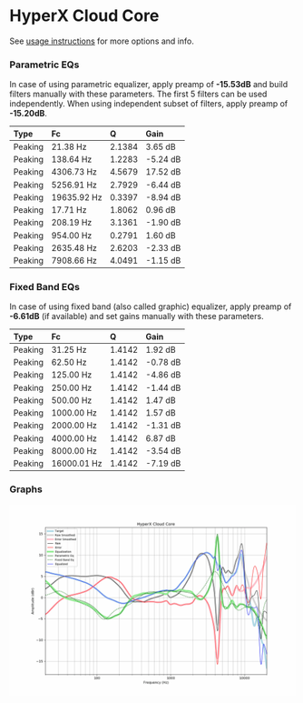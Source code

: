 # HyperX Cloud Core
See [usage instructions](https://github.com/jaakkopasanen/AutoEq#usage) for more options and info.

### Parametric EQs
In case of using parametric equalizer, apply preamp of **-15.53dB** and build filters manually
with these parameters. The first 5 filters can be used independently.
When using independent subset of filters, apply preamp of **-15.20dB**.

| Type    | Fc          |      Q | Gain     |
|:--------|:------------|:-------|:---------|
| Peaking | 21.38 Hz    | 2.1384 | 3.65 dB  |
| Peaking | 138.64 Hz   | 1.2283 | -5.24 dB |
| Peaking | 4306.73 Hz  | 4.5679 | 17.52 dB |
| Peaking | 5256.91 Hz  | 2.7929 | -6.44 dB |
| Peaking | 19635.92 Hz | 0.3397 | -8.94 dB |
| Peaking | 17.71 Hz    | 1.8062 | 0.96 dB  |
| Peaking | 208.19 Hz   | 3.1361 | -1.90 dB |
| Peaking | 954.00 Hz   | 0.2791 | 1.60 dB  |
| Peaking | 2635.48 Hz  | 2.6203 | -2.33 dB |
| Peaking | 7908.66 Hz  | 4.0491 | -1.15 dB |

### Fixed Band EQs
In case of using fixed band (also called graphic) equalizer, apply preamp of **-6.61dB**
(if available) and set gains manually with these parameters.

| Type    | Fc          |      Q | Gain     |
|:--------|:------------|:-------|:---------|
| Peaking | 31.25 Hz    | 1.4142 | 1.92 dB  |
| Peaking | 62.50 Hz    | 1.4142 | -0.78 dB |
| Peaking | 125.00 Hz   | 1.4142 | -4.86 dB |
| Peaking | 250.00 Hz   | 1.4142 | -1.44 dB |
| Peaking | 500.00 Hz   | 1.4142 | 1.47 dB  |
| Peaking | 1000.00 Hz  | 1.4142 | 1.57 dB  |
| Peaking | 2000.00 Hz  | 1.4142 | -1.31 dB |
| Peaking | 4000.00 Hz  | 1.4142 | 6.87 dB  |
| Peaking | 8000.00 Hz  | 1.4142 | -3.54 dB |
| Peaking | 16000.01 Hz | 1.4142 | -7.19 dB |

### Graphs
![](./HyperX%20Cloud%20Core.png)